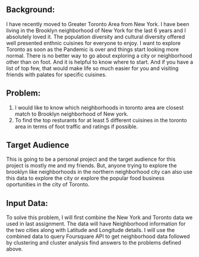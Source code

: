 ## Background:

I have recently moved to Greater Toronto Area from New York. I have been living in the Brooklyn neighborhood of New York for the last 6 years and I absolutely loved it. The population diversity and cultural diversity offered well presented enthnic cuisines for everyone to enjoy. I want to explore Toronto as soon as the Pandemic is over and things start looking more normal. There is no better way to go about exploring a city or neighborhood other than on foot. And it is helpful to know where to start. And if you have a list of top few, that would make life so much easier for you and visiting friends with palates for specific cuisines.

## Problem:

1. I would like to know which neighborhoods in toronto area are closest match to Brooklyn neighborhood of New york.
2. To find the top resturants for at least 5 different cuisines in the toronto area in terms of foot traffic and ratings if possible.

## Target Audience

This is going to be a personal project and the target audience for this project is mostly me and my friends. 
But, anyone trying to explore the brooklyn like neighborhoods in the northern neighborhood city can also use this data
to explore the city or explore the popular food business oportunities in the city of Toronto.


## Input Data:

To solve this problem, I will first combine the New York and Toronto data we used in last assignment. 
The data will have Neighborhood information for the two cities along with Latitude and Longitude details.
I will use the combined data to query Foursquare API to get neighborhood data followed by clustering and 
cluster analysis find answers to the problems defined above. 
